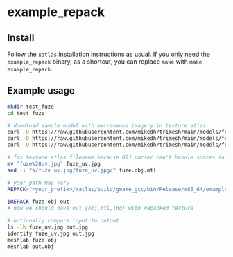 
# example_repack

## Install

Follow the `xatlas` installation instructions as usual. If you only need
the `example_repack` binary, as a shortcut, you can replace `make` with
`make example_repack`.

## Example usage

```bash
mkdir test_fuze
cd test_fuze

# download sample model with extraneous imagery in texture atlas
curl -O https://raw.githubusercontent.com/mikedh/trimesh/main/models/fuze.obj
curl -O https://raw.githubusercontent.com/mikedh/trimesh/main/models/fuze.obj.mtl
curl -O https://raw.githubusercontent.com/mikedh/trimesh/main/models/fuze%20uv.jpg

# fix texture atlas filename because OBJ parser can't handle spaces in filenames
mv "fuze%20uv.jpg" fuze_uv.jpg
sed -i "s/fuze uv.jpg/fuze_uv.jpg/" fuze.obj.mtl

# your path may vary
REPACK="<your_prefix>/xatlas/build/gmake_gcc/bin/Release/x86_64/example_repack"

$REPACK fuze.obj out
# now we should have out.{obj,mtl,jpg} with repacked texture

# optionally compare input to output
ls -lh fuze_uv.jpg out.jpg
identify fuze_uv.jpg out.jpg
meshlab fuze.obj
meshlab out.obj
```
